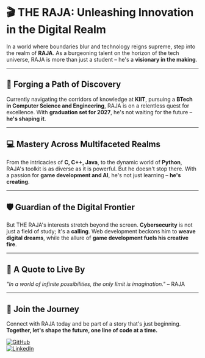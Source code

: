 # 🎬 **THE RAJA: Unleashing Innovation in the Digital Realm**  

In a world where boundaries blur and technology reigns supreme, step into the realm of **RAJA**. As a burgeoning talent on the horizon of the tech universe, RAJA is more than just a student – he's a **visionary in the making**.

---

## 🚀 **Forging a Path of Discovery**  

Currently navigating the corridors of knowledge at **KIIT**, pursuing a **BTech in Computer Science and Engineering**, RAJA is on a relentless quest for excellence. With **graduation set for 2027**, he's not waiting for the future – **he's shaping it**.

---

## 💻 **Mastery Across Multifaceted Realms**  

From the intricacies of **C, C++, Java**, to the dynamic world of **Python**, RAJA's toolkit is as diverse as it is powerful. But he doesn't stop there. With a passion for **game development and AI**, he's not just learning – **he's creating**.

---

## 🛡️ **Guardian of the Digital Frontier**  

But THE RAJA's interests stretch beyond the screen. **Cybersecurity** is not just a field of study; it's a **calling**. Web development beckons him to **weave digital dreams**, while the allure of **game development fuels his creative fire**.

---

## 🌟 **A Quote to Live By**  

*"In a world of infinite possibilities, the only limit is imagination."* – RAJA  

---

## 🔗 **Join the Journey**  

Connect with RAJA today and be part of a story that's just beginning. **Together, let's shape the future, one line of code at a time.**  

[![GitHub](https://img.shields.io/badge/GitHub-the--raja-black?style=flat-square&logo=github)](https://github.com/the-raja)  
[![LinkedIn](https://img.shields.io/badge/LinkedIn-RAJA%20KUMAR-blue?style=flat-square&logo=linkedin)](https://www.linkedin.com/in/theraja)  
